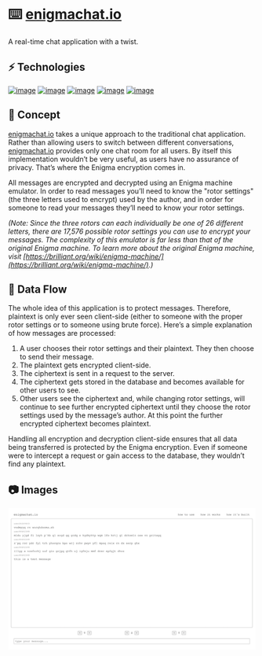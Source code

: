 <!-- <img src="./client/src/static/enigmachat.png" alt="enigmachat.io screenshot"> -->

# ⌨️ [enigmachat.io](https://www.enigmachat.io)

A real-time chat application with a twist.

## ⚡️ Technologies
[![image](https://img.shields.io/badge/MongoDB-4EA94B?style=for-the-badge&logo=mongodb&logoColor=white)](https://www.mongodb.com/)
[![image](https://img.shields.io/badge/Express%20js-000000?style=for-the-badge&logo=express&logoColor=white)](https://expressjs.com/)
[![image](https://img.shields.io/badge/React-20232A?style=for-the-badge&logo=react&logoColor=61DAFB)](https://react.dev/)
[![image](https://img.shields.io/badge/Node%20js-339933?style=for-the-badge&logo=nodedotjs&logoColor=white)](https://nodejs.org/en/)
[![image](https://img.shields.io/badge/Heroku-430098?style=for-the-badge&logo=heroku&logoColor=white)](https://www.heroku.com/)

## 🧠 Concept
[enigmachat.io](https://www.enigmachat.io) takes a unique approach to the traditional chat application. Rather than allowing users to switch between different conversations, [enigmachat.io](https://www.enigmachat.io) provides only one chat room for all users. By itself this implementation wouldn’t be very useful, as users have no assurance of privacy. That’s where the Enigma encryption comes in.

All messages are encrypted and decrypted using an Enigma machine emulator. In order to read messages you’ll need to know the "rotor settings" (the three letters used to encrypt) used by the author, and in order for someone to read your messages they’ll need to know your rotor settings.

*(Note: Since the three rotors can each individually be one of 26 different letters, there are 17,576 possible rotor settings you can use to encrypt your messages. The complexity of this emulator is far less than that of the original Enigma machine. To learn more about the original Enigma machine, visit [https://brilliant.org/wiki/enigma-machine/](https://brilliant.org/wiki/enigma-machine/).)*

## 🛜 Data Flow
The whole idea of this application is to protect messages. Therefore, plaintext is only ever seen client-side (either to someone with the proper rotor settings or to someone using brute force). Here’s a simple explanation of how messages are processed:

1. A user chooses their rotor settings and their plaintext. They then choose to send their message.
2. The plaintext gets encrypted client-side.
3. The ciphertext is sent in a request to the server.
4. The ciphertext gets stored in the database and becomes available for other users to see.
5. Other users see the ciphertext and, while changing rotor settings, will continue to see further encrypted ciphertext until they choose the rotor settings used by the message’s author. At this point the further encrypted ciphertext becomes plaintext.

Handling all encryption and decryption client-side ensures that all data being transferred is protected by the Enigma encryption. Even if someone were to intercept a request or gain access to the database, they wouldn’t find any plaintext.

## 📷 Images
![enigmachat.png](./client/src/static/enigmachat.png)
